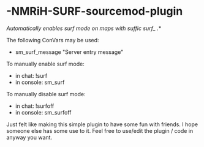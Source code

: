 # -NMRiH-SURF-sourcemod-plugin


**Automatically enables surf mode on maps with suffic surf_* .**





The following ConVars may be used:
- sm_surf_message "Server entry message"
  
  
To manually enable surf mode:
- in chat:    !surf       
- in console: sm_surf
  
  
To manually disable surf mode:
- in chat:    !surfoff       
- in console: sm_surfoff
  
  
  
Just felt like making this simple plugin to have some fun with friends. I hope someone else has some use to it.
Feel free to use/edit the plugin / code in anyway you want.
